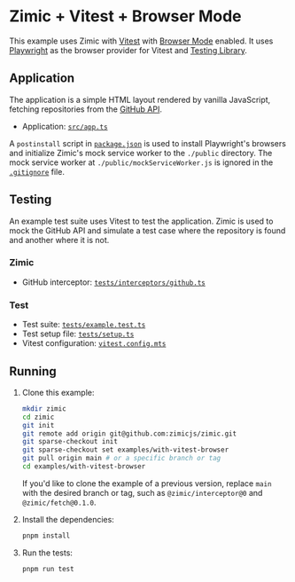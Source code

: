 <h1>
  Zimic + Vitest + Browser Mode
</h2>

This example uses Zimic with [Vitest](https://vitest.dev) with [Browser Mode](https://vitest.dev/guide/browser) enabled.
It uses [Playwright](https://playwright.dev) as the browser provider for Vitest and
[Testing Library](https://testing-library.com).

## Application

The application is a simple HTML layout rendered by vanilla JavaScript, fetching repositories from the
[GitHub API](https://docs.github.com/en/rest).

- Application: [`src/app.ts`](./src/app.ts)

A `postinstall` script in [`package.json`](./package.json) is used to install Playwright's browsers and initialize
Zimic's mock service worker to the `./public` directory. The mock service worker at `./public/mockServiceWorker.js` is
ignored in the [`.gitignore`](./.gitignore) file.

## Testing

An example test suite uses Vitest to test the application. Zimic is used to mock the GitHub API and simulate a test case
where the repository is found and another where it is not.

### Zimic

- GitHub interceptor: [`tests/interceptors/github.ts`](./tests/interceptors/github.ts)

### Test

- Test suite: [`tests/example.test.ts`](./tests/example.test.ts)
- Test setup file: [`tests/setup.ts`](./tests/setup.ts)
- Vitest configuration: [`vitest.config.mts`](./vitest.config.mts)

## Running

1. Clone this example:

   ```bash
   mkdir zimic
   cd zimic
   git init
   git remote add origin git@github.com:zimicjs/zimic.git
   git sparse-checkout init
   git sparse-checkout set examples/with-vitest-browser
   git pull origin main # or a specific branch or tag
   cd examples/with-vitest-browser
   ```

   If you'd like to clone the example of a previous version, replace `main` with the desired branch or tag, such as
   `@zimic/interceptor@0` and `@zimic/fetch@0.1.0`.

2. Install the dependencies:

   ```bash
   pnpm install
   ```

3. Run the tests:

   ```bash
   pnpm run test
   ```
